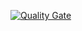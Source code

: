 [![Quality Gate](http://175.32.32.191/api/badges/gate?key=MyConsoleApp&metric=coverage)](http://175.32.32.191/dashboard/index/MyConsoleApp)
